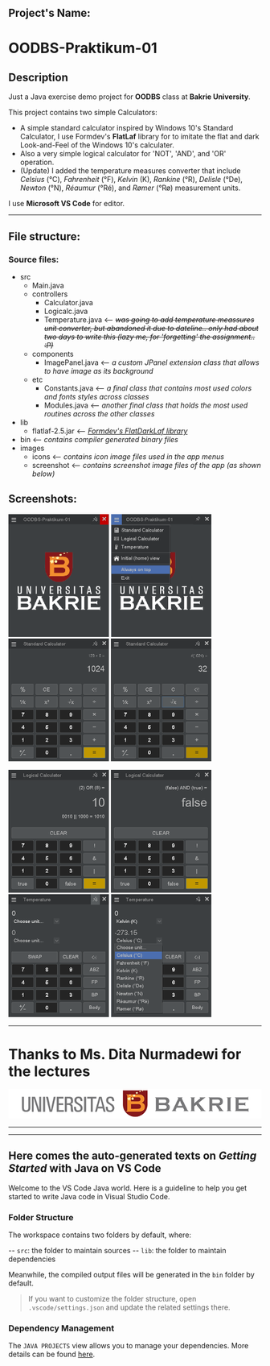 ## **Project's Name:**
# OODBS-Praktikum-01

## **Description**
Just a Java exercise demo project for **OODBS** class at **Bakrie University**.

This project contains two simple Calculators:
- A simple standard calculator inspired by Windows 10's Standard Calculator, I use Formdev's **FlatLaf** library for to imitate the flat and dark Look-and-Feel of the Windows 10's calculater. 
- Also a very simple logical calculator for 'NOT', 'AND', and 'OR' operation.
- (Update) I added the temperature measures converter that include *Celsius* (°C), *Fahrenheit* (°F), *Kelvin* (K), *Rankine* (°R), *Delisle* (°De), *Newton* (°N), *Réaumur* (°Ré), and *Rømer* (°Rø) measurement units.

I use **Microsoft VS Code** for editor.

---
## **File structure:**
### Source files:
  - src
    - Main.java
    - controllers
      - Calculator.java
      - Logicalc.java
      - Temperature.java    <-- ~~*was going to add temperature meassures unit converter, but abandoned it due to dateline.. only had about two days to write this (lazy me, for 'forgetting' the assignment.. :P)*~~
    - components
      - ImagePanel.java <-- *a custom JPanel extension class that allows to have image as its background*
    - etc
      - Constants.java  <-- *a final class that contains most used colors and fonts styles across classes*
      - Modules.java    <-- *another final class that holds the most used routines across the other classes*
  - lib
      - flatlaf-2.5.jar      <-- [*Formdev's FlatDarkLaf library*](https://www.formdev.com/flatlaf/#download)
  - bin                      <-- *contains compiler generated binary files*
  - images
    - icons      <-- *contains icon image files used in the app menus*
    - screenshot <-- *contains screenshot image files of the app (as shown below)*

## **Screenshots:**
<p float="left">
    <img src="images/screenshots/OODBS-Praktikum-01.png" width="200">
    <img src="images/screenshots/OODBS-Praktikum-01b.png" width="200">
    <img src="images/screenshots/Std-Calculator-01.png" width="200">
    <img src="images/screenshots/Std-Calculator-02.png" width="200">
</p>
<p float="left">
    <img src="images/screenshots/Logical-Calc-01.png" width="200">
    <img src="images/screenshots/Logical-Calc-02.png" width="200">
    <img src="images/screenshots/Temperature-01.png" width="200">
    <img src="images/screenshots/Temperature-02.png" width="200">
</p>

---
# Thanks to Ms. Dita Nurmadewi for the lectures

![UB banner](https://github.com/nw-kusuma/Mobile-Programming-Class/blob/main/mp_class_flutterdemo/assets/images/Logo_UB_Tengah.png)

---
---

## **Here comes the auto-generated texts on _Getting Started_ with Java on VS Code**

Welcome to the VS Code Java world. Here is a guideline to help you get started to write Java code in Visual Studio Code.

### Folder Structure

The workspace contains two folders by default, where:

-- `src`: the folder to maintain sources
-- `lib`: the folder to maintain dependencies

Meanwhile, the compiled output files will be generated in the `bin` folder by default.

> If you want to customize the folder structure, open `.vscode/settings.json` and update the related settings there.

### Dependency Management

The `JAVA PROJECTS` view allows you to manage your dependencies. More details can be found [here](https://github.com/microsoft/vscode-java-dependency#manage-dependencies).